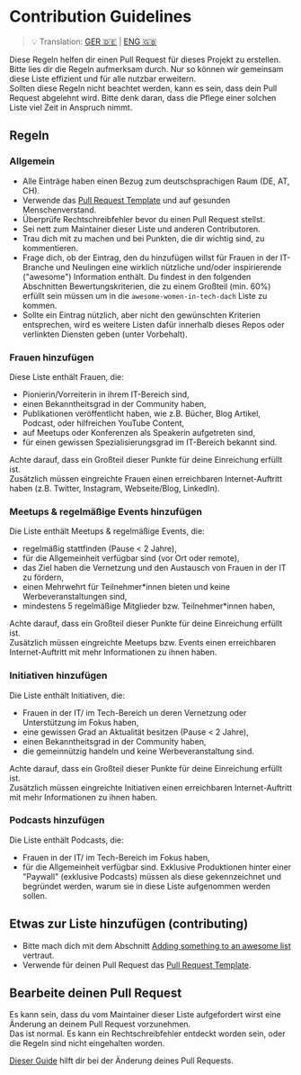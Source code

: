 # Contribution Guidelines

> :bulb: Translation: [GER :de:](CONTRIBUTE.md) | [ENG :gb:](CONTRIBUTE.en.md)

Diese Regeln helfen dir einen Pull Request für dieses Projekt zu erstellen.<br>
Bitte lies dir die Regeln aufmerksam durch. Nur so können wir gemeinsam diese Liste effizient und für alle nutzbar erweitern. <br>
Sollten diese Regeln nicht beachtet werden, kann es sein, dass dein Pull Request abgelehnt wird. Bitte denk daran, dass die Pflege einer solchen Liste viel Zeit in Anspruch nimmt.

## Regeln
### Allgemein
* Alle Einträge haben einen Bezug zum deutschsprachigen Raum (DE, AT, CH).
* Verwende das [Pull Request Template](./pull_request_template.md) und auf gesunden Menschenverstand.
* Überprüfe Rechtschreibfehler bevor du einen Pull Request stellst.
* Sei nett zum Maintainer dieser Liste und anderen Contributoren.
* Trau dich mit zu machen und bei Punkten, die dir wichtig sind, zu kommentieren.
* Frage dich, ob der Eintrag, den du hinzufügen willst für Frauen in der IT-Branche und Neulingen eine wirklich nützliche und/oder inspirierende ("awesome") Information enthält.
Du findest in den folgenden Abschnitten Bewertungskriterien, die zu einem Großteil (min. 60%) erfüllt sein müssen um in die `awesome-women-in-tech-dach` Liste zu kommen.
* Sollte ein Eintrag nützlich, aber nicht den gewünschten Kriterien entsprechen, wird es weitere Listen dafür innerhalb dieses Repos oder verlinkten Diensten geben (unter Vorbehalt).


### Frauen hinzufügen
Diese Liste enthält Frauen, die:
* Pionierin/Vorreiterin in ihrem IT-Bereich sind,
* einen Bekanntheitsgrad in der Community haben,
* Publikationen veröffentlicht haben, wie z.B. Bücher, Blog Artikel, Podcast, oder hilfreichen YouTube Content,
* auf Meetups oder Konferenzen als Speakerin aufgetreten sind,
* für einen gewissen Spezialisierungsgrad im IT-Bereich bekannt sind.

Achte darauf, dass ein Großteil dieser Punkte für deine Einreichung erfüllt ist.<br>
Zusätzlich müssen eingreichte Frauen einen erreichbaren Internet-Auftritt haben (z.B. Twitter, Instagram, Webseite/Blog, LinkedIn).

### Meetups & regelmäßige Events hinzufügen
Die Liste enthält Meetups & regelmäßige Events, die:
* regelmäßig stattfinden (Pause < 2 Jahre),
* für die Allgemeinheit verfügbar sind (vor Ort oder remote),
* das Ziel haben die Vernetzung und den Austausch von Frauen in der IT zu fördern,
* einen Mehrwehrt für Teilnehmer*innen bieten und keine Werbeveranstaltungen sind,
* mindestens 5 regelmäßige Mitglieder bzw. Teilnehmer*innen haben,

Achte darauf, dass ein Großteil dieser Punkte für deine Einreichung erfüllt ist.<br>
Zusätzlich müssen eingreichte Meetups bzw. Events einen erreichbaren Internet-Auftritt mit mehr Informationen zu ihnen haben.

### Initiativen hinzufügen
Die Liste enthält Initiativen, die:
* Frauen in der IT/ im Tech-Bereich un deren Vernetzung oder Unterstützung im Fokus haben,
* eine gewissen Grad an Aktualität besitzen (Pause < 2 Jahre),
* einen Bekanntheitsgrad in der Community haben,
* die gemeinnützig handeln und keine Werbeveranstaltung sind.

Achte darauf, dass ein Großteil dieser Punkte für deine Einreichung erfüllt ist.<br>
Zusätzlich müssen eingreichte Initiativen einen erreichbaren Internet-Auftritt mit mehr Informationen zu ihnen haben.

### Podcasts hinzufügen
Die Liste enthält Podcasts, die:
* Frauen in der IT/ im Tech-Bereich im Fokus haben,
* für die Allgemeinheit verfügbar sind. Exklusive Produktionen hinter einer "Paywall" (exklusive Podcasts) müssen als diese gekennzeichnet und begründet werden, warum sie in diese Liste aufgenommen werden sollen. 

## Etwas zur Liste hinzufügen (contributing)
* Bitte mach dich mit dem Abschnitt [Adding something to an awesome list](https://github.com/sindresorhus/awesome/blob/main/contributing.md#adding-something-to-an-awesome-list) vertraut.
* Verwende für deinen Pull Request das [Pull Request Template](./pull_request_template.md).

## Bearbeite deinen Pull Request
Es kann sein, dass du vom Maintainer dieser Liste aufgefordert wirst eine Änderung an deinem Pull Request vorzunehmen. <br>
Das ist normal. Es kann ein Rechtschreibfehler entdeckt worden sein, oder die Regeln sind nicht eingehalten worden.

[Dieser Guide](https://github.com/RichardLitt/knowledge/blob/master/github/amending-a-commit-guide.md) hilft dir bei der Änderung deines Pull Requests.



